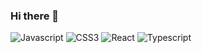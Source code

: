 ### Hi there 👋

![Javascript](https://img.shields.io/badge/Javascript-f7df1e?style=flat-square&logo=Javascript&labelColor=black&color=black
 "Javasciprt logo") ![CSS3](https://img.shields.io/badge/CSS3-1572B6?style=flat-square&logo=CSS3&labelColor=black&color=black "CSS logo")  ![React](https://img.shields.io/badge/React-61DAFB?style=flat-square&logo=React&labelColor=black&color=black
 "React logo") ![Typescript](https://img.shields.io/badge/Typescript-3178C6?style=flat-square&logo=Typescript&labelColor=black&color=black
 "Typescript logo")





<!--
**sunwha/sunwha** is a ✨ _special_ ✨ repository because its `README.md` (this file) appears on your GitHub profile.

Here are some ideas to get you started:

- 🔭 I’m currently working on ...
- 🌱 I’m currently learning ...
- 👯 I’m looking to collaborate on ...
- 🤔 I’m looking for help with ...
- 💬 Ask me about ...
- 📫 How to reach me: ...
- 😄 Pronouns: ...
- ⚡ Fun fact: ...
-->
